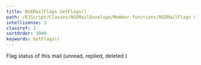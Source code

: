 ```yaml
---
title: NSEMailFlags GetFlags()
path: /EJScript/Classes/NSEMailEnvelope/Member functions/NSEMailFlags GetFlags()
intellisense: 1
classref: 1
sortOrder: 3009
keywords: GetFlags()
---
```



Flag status of this mail (unread, replied, deleted )


